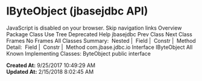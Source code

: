 # IByteObject (jbasejdbc   API)

JavaScript is disabled on your browser. Skip navigation links Overview Package Class Use Tree Deprecated Help jbasejdbc Prev Class Next Class Frames No Frames All Classes Summary:  Nested |  Field |  Constr |  Method Detail:  Field |  Constr |  Method com.jbase.jdbc.io Interface IByteObject All Known Implementing Classes: ByteObject public interface  

**Created At:** 9/25/2017 10:49:29 AM  
**Updated At:** 2/15/2018 8:02:45 AM  

